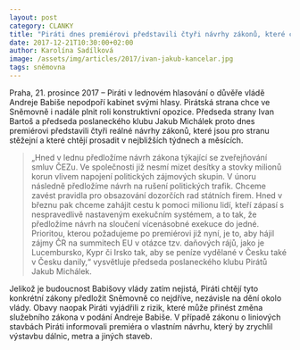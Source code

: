 ```yaml
---
layout: post
category: CLANKY
title: "Piráti dnes premiérovi představili čtyři návrhy zákonů, které chtějí předložit Sněmovně v nejbližších týdnech."
date: 2017-12-21T10:30:00+02:00
author: Karolína Sadílková
image: /assets/img/articles/2017/ivan-jakub-kancelar.jpg
tags: sněmovna
---
```


Praha, 21. prosince 2017 – Piráti v lednovém hlasování o důvěře vládě Andreje Babiše nepodpoří kabinet svými hlasy. Pirátská strana chce ve Sněmovně i nadále plnit roli konstruktivní opozice. Předseda strany Ivan Bartoš a předseda poslaneckého klubu Jakub Michálek proto dnes premiérovi představili čtyři reálné návrhy zákonů, které jsou pro stranu stěžejní a které chtějí prosadit v nejbližších týdnech a měsících.
 
> „Hned v lednu předložíme návrh zákona týkající se zveřejňování smluv ČEZu. Ve společnosti již nesmí mizet desítky a stovky milionů korun vlivem napojení politických zájmových skupin. V únoru následně předložíme návrh na rušení politických trafik. Chceme zavést pravidla pro obsazování dozorčích rad státních firem. Hned v březnu pak chceme zahájit cestu k pomoci milionu lidí, kteří zápasí s nespravedlivě nastaveným exekučním systémem, a to tak, že předložíme návrh na sloučení vícenásobné exekuce do jedné. Prioritou, kterou požadujeme po premiérovi již nyní, je to, aby hájil zájmy ČR na summitech EU v otázce tzv. daňových rájů, jako je Lucembursko, Kypr či Irsko tak, aby se peníze vydělané v Česku také v Česku danily,“ vysvětluje předseda poslaneckého klubu Pirátů Jakub Michálek.
 
Jelikož je budoucnost Babišovy vlády zatím nejistá, Piráti chtějí tyto konkrétní zákony předložit Sněmovně co nejdříve, nezávisle na dění okolo vlády. Obavy naopak Piráti vyjádřili z rizik, které může přinést změna služebního zákona v podání Andreje Babiše. V případě zákonu o liniových stavbách Piráti informovali premiéra o vlastním návrhu, který by zrychlil výstavbu dálnic, metra a jiných staveb.

